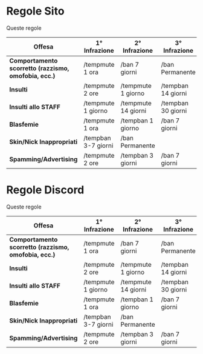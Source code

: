 # Regole Sito
Queste regole 

| **Offesa**                                                | **1° Infrazione**     | **2° Infrazione**   | **3° Infrazione**   | **4° Infrazione**   | **5° Infrazione**  | **6° Infrazione**  |
|-----------------------------------------------------------|-----------------------|---------------------|---------------------|---------------------|--------------------|--------------------|
| **Comportamento scorretto (razzismo, omofobia, ecc.)**    | /tempmute 1 ora       | /ban 7 giorni       | /ban Permanente     |                     |                    |                    |
| **Insulti**                                               | /tempmute 2 ore       | /tempmute 1 giorno  | /tempban 14 giorni  | /tempban 30 giorni  | /ban Permanente    |                    |
| **Insulti allo STAFF**                                    | /tempmute 1 giorno    | /tempmute 14 giorni | /tempban 30 giorni  | /ban Permanente     |                    |                    |
| **Blasfemie**                                             | /tempmute 1 ora       | /tempban 1 giorno   | /ban 7 giorni       | /ban 30 giorni      | /ban 60 giorni     | /ban Permanente    |
| **Skin/Nick Inappropriati**                               | /tempban 3-7 giorni   | /ban Permanente     |                     |                     |                    |                    |
| **Spamming/Advertising**                                  | /tempmute 2 ore       | /tempban 3 giorni   | /ban 7 giorni       | /ban 15 giorni      | /ban 30 giorni     | /ban Permanente    |

# Regole Discord
Queste regole 

| **Offesa**                                                | **1° Infrazione**     | **2° Infrazione**   | **3° Infrazione**   | **4° Infrazione**   | **5° Infrazione**  | **6° Infrazione**  |
|-----------------------------------------------------------|-----------------------|---------------------|---------------------|---------------------|--------------------|--------------------|
| **Comportamento scorretto (razzismo, omofobia, ecc.)**    | /tempmute 1 ora       | /ban 7 giorni       | /ban Permanente     |                     |                    |                    |
| **Insulti**                                               | /tempmute 2 ore       | /tempmute 1 giorno  | /tempban 14 giorni  | /tempban 30 giorni  | /ban Permanente    |                    |
| **Insulti allo STAFF**                                    | /tempmute 1 giorno    | /tempmute 14 giorni | /tempban 30 giorni  | /ban Permanente     |                    |                    |
| **Blasfemie**                                             | /tempmute 1 ora       | /tempban 1 giorno   | /ban 7 giorni       | /ban 30 giorni      | /ban 60 giorni     | /ban Permanente    |
| **Skin/Nick Inappropriati**                               | /tempban 3-7 giorni   | /ban Permanente     |                     |                     |                    |                    |
| **Spamming/Advertising**                                  | /tempmute 2 ore       | /tempban 3 giorni   | /ban 7 giorni       | /ban 15 giorni      | /ban 30 giorni     | /ban Permanente    |